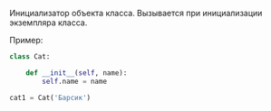 Инициализатор объекта класса.
Вызывается при инициализации экземпляра класса.

Пример:
```python
class Cat:

	def __init__(self, name):
		self.name = name

cat1 = Cat('Барсик')
```